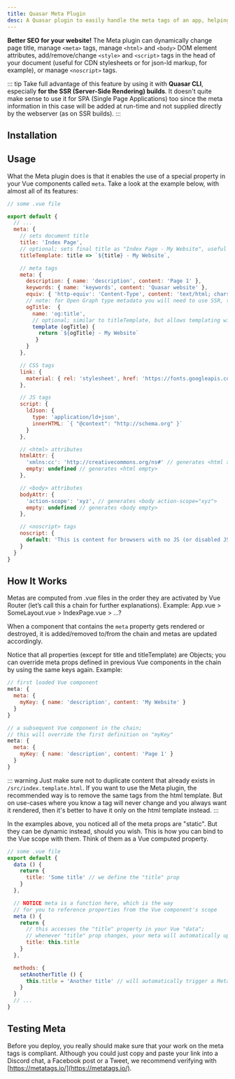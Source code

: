 ```yaml
---
title: Quasar Meta Plugin
desc: A Quasar plugin to easily handle the meta tags of an app, helping you to add SEO. It manages meta, style and script tags, html and body attributes and page titles.
---
```

**Better SEO for your website!** The Meta plugin can dynamically change page title, manage `<meta>` tags, manage `<html>` and `<body>` DOM element attributes, add/remove/change `<style>` and `<script>` tags in the head of your document (useful for CDN stylesheets or for json-ld markup, for example), or manage `<noscript>` tags.

::: tip
Take full advantage of this feature by using it with **Quasar CLI**, especially **for the SSR (Server-Side Rendering) builds**. It doesn't quite make sense to use it for SPA (Single Page Applications) too since the meta information in this case will be added at run-time and not supplied directly by the webserver (as on SSR builds).
:::

## Installation
<doc-installation plugins="Meta" />

## Usage
What the Meta plugin does is that it enables the use of a special property in your Vue components called `meta`. Take a look at the example below, with almost all of its features:

```js
// some .vue file

export default {
  // ...
  meta: {
    // sets document title
    title: 'Index Page',
    // optional; sets final title as "Index Page - My Website", useful for multiple level meta
    titleTemplate: title => `${title} - My Website`,

    // meta tags
    meta: {
      description: { name: 'description', content: 'Page 1' },
      keywords: { name: 'keywords', content: 'Quasar website' },
      equiv: { 'http-equiv': 'Content-Type', content: 'text/html; charset=UTF-8' }
      // note: for Open Graph type metadata you will need to use SSR, to ensure page is rendered by the server
      ogTitle:  { 
        name: 'og:title', 
        // optional; similar to titleTemplate, but allows templating with other meta properties
        template (ogTitle) {  
          return `${ogTitle} - My Website`
         }
      }
    },

    // CSS tags
    link: {
      material: { rel: 'stylesheet', href: 'https://fonts.googleapis.com/icon?family=Material+Icons' }
    },

    // JS tags
    script: {
      ldJson: {
        type: 'application/ld+json',
        innerHTML: `{ "@context": "http://schema.org" }`
      }
    },

    // <html> attributes
    htmlAttr: {
      'xmlns:cc': 'http://creativecommons.org/ns#' // generates <html xmlns:cc="http://creativecommons.org/ns#">,
      empty: undefined // generates <html empty>
    },

    // <body> attributes
    bodyAttr: {
      'action-scope': 'xyz', // generates <body action-scope="xyz">
      empty: undefined // generates <body empty>
    },

    // <noscript> tags
    noscript: {
      default: 'This is content for browsers with no JS (or disabled JS)'
    }
  }
}
```

## How It Works
Metas are computed from .vue files in the order they are activated by Vue Router (let’s call this a chain for further explanations). Example: App.vue > SomeLayout.vue > IndexPage.vue > …?

When a component that contains the `meta` property gets rendered or destroyed, it is added/removed to/from the chain and metas are updated accordingly.

Notice that all properties (except for title and titleTemplate) are Objects; you can override meta props defined in previous Vue components in the chain by using the same keys again. Example:

```js
// first loaded Vue component
meta: {
  meta: {
    myKey: { name: 'description', content: 'My Website' }
  }
}

// a subsequent Vue component in the chain;
// this will override the first definition on "myKey"
meta: {
  meta: {
    myKey: { name: 'description', content: 'Page 1' }
  }
}
```

::: warning
Just make sure not to duplicate content that already exists in `/src/index.template.html`. If you want to use the Meta plugin, the recommended way is to remove the same tags from the html template. But on use-cases where you know a tag will never change and you always want it rendered, then it's better to have it only on the html template instead.
:::

In the examples above, you noticed all of the meta props are "static". But they can be dynamic instead, should you wish. This is how you can bind to the Vue scope with them. Think of them as a Vue computed property.

```js
// some .vue file
export default {
  data () {
    return {
      title: 'Some title' // we define the "title" prop
    }
  },

  // NOTICE meta is a function here, which is the way
  // for you to reference properties from the Vue component's scope
  meta () {
    return {
      // this accesses the "title" property in your Vue "data";
      // whenever "title" prop changes, your meta will automatically update
      title: this.title
    }
  },

  methods: {
    setAnotherTitle () {
      this.title = 'Another title' // will automatically trigger a Meta update due to the binding
    }
  }
  // ...
}
```

## Testing Meta
Before you deploy, you really should make sure that your work on the meta tags is compliant. Although you could just copy and paste your link into a Discord chat, a Facebook post or a Tweet, we recommend verifying with [https://metatags.io/](https://metatags.io/).
